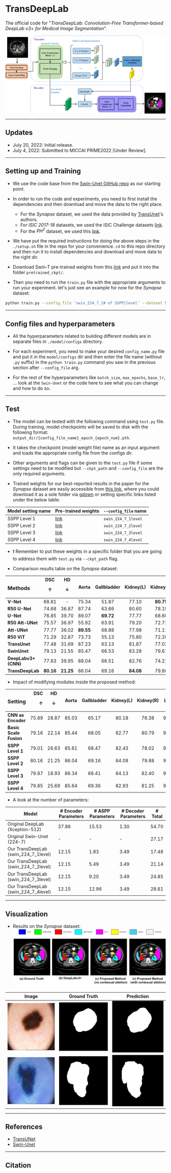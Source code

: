 # TransDeepLab

The official code for "_TransDeepLab: Convolution-Free Transformer-based DeepLab v3+ for Medical Image Segmentation_".

![Proposed Model](./images/proposed_model.png)

---

## Updates
- July 20, 2022: Initial release.
- July 4, 2022: Submitted to MICCAI PRIME2022 [Under Review].
---

## Setting up and Training

- We use the code base from the [Swin-Unet GitHub repo](https://github.com/HuCaoFighting/Swin-Unet) as our starting point.

- In order to run the code and experiments, you need to first install the dependencies and then download and move the data to the right place. 
    -  For the _Synapse_ dataset, we used the data provided by [TransUnet](https://github.com/Beckschen/TransUNet)'s authors.
    - For _ISIC 2017-18_ datasets, we used the ISIC Challenge datasets [link](https://challenge.isic-archive.com/data/).
    - For the _PH<sup>2</sup>_ dataset, we used this [link](https://www.dropbox.com/s/k88qukc20ljnbuo/PH2Dataset.rar).

- We have put the required instructions for doing the above steps in the `./setup.sh` file in the repo for your convenience. `cd` to this repo directory and then run it to install dependencies and download and move data to the right dir.

- Download Swin-T pre-trained weights from this [link](https://drive.google.com/file/d/1_5ImUyETWGRH0sCYu5HzHgqHCeo-69mz/view?usp=sharing) and put it into the folder `pretrained_ckpt/`.

- Then you need to run the `train.py` file with the appropriate arguments to run your experiment. let's just see an example for now for the _Synapse_ dataset:

```bash
python train.py --config_file 'swin_224_7_{# of SSPP}level' --dataset Synapse --root_path './data' --max_epochs 200 --output_dir '.'  --img_size 224 --base_lr 0.05 --batch_size 24
```
---

## Config files and hyperparameters

- All the hyperparameters related to building different models are in separate files in `./model/configs` directory.

- For each experiment, you need to make your desired `config_name.py` file and put it in the `model/configs` dir and then enter the file name (without `.py` suffix) in the `python train.py` command you saw in the previous section after `--config_file` arg.

- For the rest of the hyperparameters like `batch_size`, `max_epochs`, `base_lr`, ... look at the `Swin-Unet` or the code here to see what you can change and how to do so.

---
## Test
- The model can be tested with the following command using `test.py` file. During training, model checkpoints will be saved to disk with the following format: `output_dir/{config_file_name}_epoch_{epoch_num}.pth`.

- It takes the checkpoint (model weight file) name as an input argument and loads the appropriate config file from the configs dir.

- Other arguments and flags can be given to the `test.py` file if some settings need to be modified but `--ckpt_path` and `--config_file` are the only required arguments.

- Trained weights for our best-reported results in the paper for the _Synapse_ dataset are easily accessible from [this link](https://drive.google.com/drive/folders/17AYvKNYIHYvbhkOEE8VRO5vbADNYQEVG?usp=sharing), where you could download it as a sole folder via [gdown](https://github.com/wkentaro/gdown) or setting specific links listed under the below table:

| Model setting name | Pre-trained weights | `--config_file` name|
| --- | --- | --- |
|SSPP Level 1 | [link](https://drive.google.com/file/d/1gjYUEi3fw90IgenmlLzms2qx8f_-WXJe/view?usp=sharing)| `swin_224_7_1level` |
| SSPP Level 2 | [link](https://drive.google.com/file/d/1UuZrFcZNRMAc6c_xiNMK471n1d1r4ows/view?usp=sharing) | `swin_224_7_2level` |
| SSPP Level 3 | [link](https://drive.google.com/file/d/111KqDd0SVKKJtLnQlTDaJi03WO9CsZew/view?usp=sharing) | `swin_224_7_3level` |
| SSPP Level 4 | [link](https://drive.google.com/file/d/1015liUD9gz6sygtvMH6oGb0oHqODFsoW/view?usp=sharing) | `swin_224_7_4level` |
- :exclamation: Remember to put these weights in a specific folder that you are going to address them with `test.py` via `--ckpt_path` flag.

- Comparison results table on the _Synapse_ dataset:

| <h3 align="left">**Methods** </h3> | DSC <p>&#8593;</p> | HD <p> &#8595;</p>  | Aorta | Gallbladder | Kidney(L) | Kidney(R) | Liver | Pancreas | Spleen | Stomach |
| --- |:---:|:---:|:---:|:---:|:---:|:---:|:---:|:---:|:---:|:---:|
| **V-Net** |  68.81 |  -  |  75.34 |  51.87 |  77.10 | **80.75**  |  87.84  |  40.05 | 80.56 |  56.98 |
| **R50 U-Net** |  74.68  |  36.87  |  87.74 |  63.66 |  80.60 |  78.19 |  93.74 | 56.90 |  85.87 | 74.16 |
| **U-Net** |  76.85 |  39.70 |  89.07 |  **69.72** |  77.77 |  68.60 |  93.43 |  53.98 |  86.67 | 75.58 |
| **R50 Att-UNet** |  75.57 |  36.97 |  55.92 | 63.91 | 79.20 | 72.71 | 93.56 | 49.37 | 87.19 | 74.95 |
| **Att-UNet** |  77.77 |  36.02 | **89.55**  | 68.88 | 77.98 | 71.11 | 93.57 | 58.04 | 87.30 | 75.75 |
| **R50 ViT** |  71.29 |  32.87 |  73.73 |  55.13 |  75.80 |  72.20 |  91.51 |  45.99 |  81.99 | 73.95 |
| **TransUnet** |  77.48 |  31.69 |  87.23 |  63.13 |  81.87 |  77.02 |  94.08 |  55.86 |  85.08 |  75.62 |
| **SwinUnet** |  79.13 |  21.55 |  85.47 |  66.53 |  83.28 |  79.61 | **94.29** | 56.58 | **90.66** | 76.60 |
| **DeepLabv3+ (CNN)** | 77.63 | 39.95 | 88.04 | 66.51 | 82.76 | 74.21 | 91.23 | 58.32 | 87.43 | 73.53 |
| **TransDeepLab** | **80.16** | **21.25** | 86.04 | 69.16 | **84.08** | 79.88 | 93.53  |**61.19** | 89.00 |  **78.40**|

- Impact of modifying modules inside the proposed method:

|<h3 align="left">**Setting**</h3>| DSC <p>&#8593;</p> | HD <p> &#8595;</p> | Aorta | Gallbladder | Kidney(L) | Kidney(R)| Liver | Pancreas| Spleen | Stomach |
| --- |---:|:---:|:-------:|:---:|:---:|:---:|:---:|:---:|:---:|:---:|
| **CNN as Encoder**| 75.89 | 28.87 | 85.03 | 65.17 | 80.18 | 76.38| 90.49 | 57.29  | 85.68 | 69.93 |
| **Basic Scale Fusion**| 79.16 | 22.14| 85.44 | 68.05 | 82.77| 80.79 | 93.80 | 58.74  | 87.78 | 75.96 |
| **SSPP Level 1** | 79.01 | 26.63  | 85.61 | 68.47  | 82.43 | 78.02  | 94.19 | 58.52 | 88.34 | 76.46 |
| **SSPP Level 2** | 80.16 | 21.25 | 86.04 | 69.16 | 84.08 | 79.88 | 93.53 | 61.19 | 89.00 | 78.40 |
| **SSPP Level 3** | 79.87 | 18.93 | 86.34 | 66.41 | 84.13 | 82.40 | 93.73 | 59.28 | 89.66 | 76.99 |
| **SSPP Level 4** | 79.85  | 25.69 | 85.64 | 69.36 | 82.93  | 81.25 | 93.09 | 63.18 | 87.80 | 75.56 |


- A look at the number of parameters:

| Model | # Encoder Parameters | # ASPP Parameters | # Decoder Parameters | # Total |
| --- | ----------- | --- | --- | --- |
| Original DeepLab (Xception-512) | 37.86 | 15.53 | 1.30  | 54.70 |
| Original Swin-Unet (224-7) | - | - | - | 27.17 |
| Our TransDeepLab (swin_224_7_1level) | 12.15 | 1.83 | 3.49 | 17.48 |
| Our TransDeepLab (swin_224_7_2level) | 12.15 | 5.49 | 3.49 | 21.14 |
| Our TransDeepLab (swin_224_7_3level) | 12.15 | 9.20 | 3.49 | 24.85 |
| Our TransDeepLab (swin_224_7_4level) | 12.15 | 12.96 | 3.49 | 28.61 |

---
## Visualization
- Results on the _Synapse_ dataset:
![SynapseDataset](./images/synapsevisualization.png)

| Image | Ground Truth | Prediction |
| --- | --- | --- | 
| ![389_isic18_image.png](./images/389_isic18_image.png) |![389_isic18_gt.png](./images/389_isic18_gt.png) |![389_isic18_pred.png](./images/389_isic18_pred.png) |
| ![74_ph2_image.png](./images/74_ph2_image.png) |![74_ph2_gt.png](./images/74_ph2_gt.png) |![74_ph2_pred.png](./images/74_ph2_pred.png) |
---
## References
- [TransUNet](https://github.com/Beckschen/TransUNet)
- [Swin-Unet](https://github.com/HuCaoFighting/Swin-Unet)
---
## Citation
```

```
